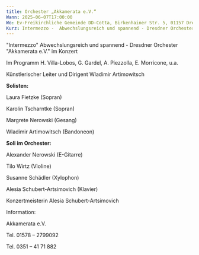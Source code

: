```yaml
---
title: Orchester „Akkamerata e.V.“
Wann: 2025-06-07T17:00:00
Wo: Ev-Freikirchliche Gemeinde DD-Cotta, Birkenhainer Str. 5, 01157 Dresden
Kurz: Intermezzo -  Abwechslungsreich und spannend - Dresdner Orchester "Akkamerata e.V." - Im Programm H. Villa-Lobos, G. Gardel, A. Piezzolla, E. Morricone, u.a. - Künstlerischer Leiter und Dirigent Wladimir Artimowitsch
---
```


"Intermezzo"
 Abwechslungsreich und spannend - Dresdner Orchester "Akkamerata e.V." im Konzert 

Im Programm H. Villa-Lobos, G. Gardel, A. Piezzolla, E. Morricone, u.a.

Künstlerischer Leiter und Dirigent Wladimir Artimowitsch

**Solisten:**


Laura Fietzke (Sopran)

Karolin Tscharntke (Sopran)

Margrete Nerowski (Gesang) 

Wladimir Artimowitsch (Bandoneon) 


**Soli im Orchester:**


Alexander Nerowski (E-Gitarre) 

Tilo Wirtz (Violine) 

Susanne Schädler (Xylophon)

Alesia Schubert-Artsimovich (Klavier) 


Konzertmeisterin Alesia Schubert-Artsimovich


Information:
 
Akkamerata e.V.

Tel. 01578 – 2799092

Tel. 0351 – 41 71 882